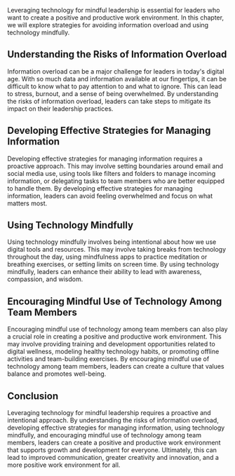 
Leveraging technology for mindful leadership is essential for leaders who want to create a positive and productive work environment. In this chapter, we will explore strategies for avoiding information overload and using technology mindfully.

Understanding the Risks of Information Overload
-----------------------------------------------

Information overload can be a major challenge for leaders in today's digital age. With so much data and information available at our fingertips, it can be difficult to know what to pay attention to and what to ignore. This can lead to stress, burnout, and a sense of being overwhelmed. By understanding the risks of information overload, leaders can take steps to mitigate its impact on their leadership practices.

Developing Effective Strategies for Managing Information
--------------------------------------------------------

Developing effective strategies for managing information requires a proactive approach. This may involve setting boundaries around email and social media use, using tools like filters and folders to manage incoming information, or delegating tasks to team members who are better equipped to handle them. By developing effective strategies for managing information, leaders can avoid feeling overwhelmed and focus on what matters most.

Using Technology Mindfully
--------------------------

Using technology mindfully involves being intentional about how we use digital tools and resources. This may involve taking breaks from technology throughout the day, using mindfulness apps to practice meditation or breathing exercises, or setting limits on screen time. By using technology mindfully, leaders can enhance their ability to lead with awareness, compassion, and wisdom.

Encouraging Mindful Use of Technology Among Team Members
--------------------------------------------------------

Encouraging mindful use of technology among team members can also play a crucial role in creating a positive and productive work environment. This may involve providing training and development opportunities related to digital wellness, modeling healthy technology habits, or promoting offline activities and team-building exercises. By encouraging mindful use of technology among team members, leaders can create a culture that values balance and promotes well-being.

Conclusion
----------

Leveraging technology for mindful leadership requires a proactive and intentional approach. By understanding the risks of information overload, developing effective strategies for managing information, using technology mindfully, and encouraging mindful use of technology among team members, leaders can create a positive and productive work environment that supports growth and development for everyone. Ultimately, this can lead to improved communication, greater creativity and innovation, and a more positive work environment for all.
